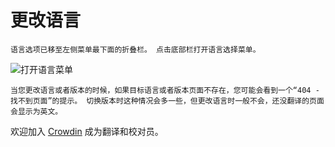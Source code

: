 # 更改语言

```{note}
语言选项已移至左侧菜单最下面的折叠栏。 点击底部栏打开语言选择菜单。
```

![打开语言菜单](../images/documentation_language_menu.png)

```{warning}
当您更改语言或者版本的时候，如果目标语言或者版本页面不存在，您可能会看到一个“404 - 找不到页面”的提示。 切换版本时这种情况会多一些，但更改语言时一般不会，还没翻译的页面会显示为英文。
```

欢迎加入 [Crowdin](https://crowdin.com/project/androidapsdocs) 成为翻译和校对员。
